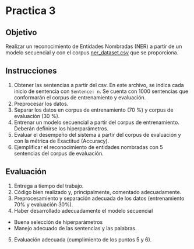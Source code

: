 # Practica 3

## Objetivo

Realizar un reconocimiento de Entidades Nombradas (NER) a partir de un modelo
secuencial y con el corpus [ner_dataset.csv](./../99_corpus/ner_dataset.csv) que
se proporciona.

## Instrucciones

1. Obtener las sentencias a partir del csv. En este archivo, se indica cada
inicio de sentencia con `Sentence: n`. Se cuenta con 1000 sentencias que
conformarán el corpus de entrenamiento y evaluación.
2. Preprocesar los datos.
3. Separar los datos en corpus de entrenamiento (70 %) y corpus de evaluación
(30 %).
4. Entrenar un modelo secuencial a partir del corpus de entrenamiento. Deberán definirse los hiperparámetros.
5. Evaluar el desempeño del sistema a partir del corpus de evaluación y con
la métrica de Exactitud (Accuracy).
6. Ejemplificar el reconocimiento de entidades nombradas con 5 sentencias
del corpus de evaluación.

## Evaluación

1. Entrega a tiempo del trabajo.
2. Código bien realizado y, principalmente, comentado adecuadamente.
3. Preprocesamiento y separación adecuada de los datos (entrenamiento 70%
y evaluación 30%).
4. Haber desarrollado adecuadamente el modelo secuencial
  - Buena selección de hiperparámetros
  - Manejo adecuado de las sentencias y las palabras.
5. Evaluación adecuada (cumplimiento de los puntos 5 y 6).
